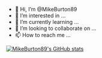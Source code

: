 - 👋 Hi, I’m @MikeBurton89
- 👀 I’m interested in ...
- 🌱 I’m currently learning ...
- 💞️ I’m looking to collaborate on ...
- 📫 How to reach me ...

[![MikeBurton89's GitHub stats](https://github-readme-stats.vercel.app/api?username=MikeBurton89)](https://github.com/anuraghazra/github-readme-stats&hide=contribs&show_icons=true&theme=dark)
